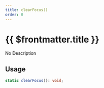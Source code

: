 ```yaml
---
title: clearFocus()
order: 0
---
```


# {{ $frontmatter.title }}

No Description

## Usage

```ts
static clearFocus(): void;
```

